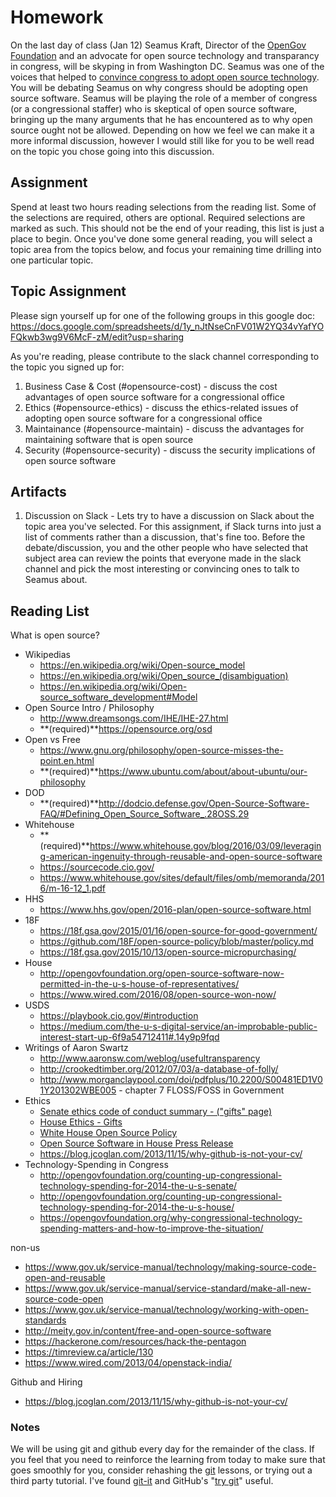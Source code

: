 # Homework

On the last day of class (Jan 12) Seamus Kraft, Director of the [OpenGov Foundation](https://www.opengovfoundation.org/) and an advocate for open source technology and transparancy in congress, will be skyping in from Washington DC. Seamus was one of the voices that helped to [convince congress to adopt open source technology](http://congressionaldata.org/open-source-software-now-permitted-in-the-u-s-house-of-representatives-2/). You will be debating Seamus on why congress should be adopting open source software. Seamus will be playing the role of a member of congress (or a congressional staffer) who is skeptical of open source software, bringing up the many arguments that he has encountered as to why open source ought not be allowed. Depending on how we feel we can make it a more informal discussion, however I would still like for you to be well read on the topic you chose going into this discussion.

## Assignment 

Spend at least two hours reading selections from the reading list. Some of the selections are required, others are optional. Required selections are marked as such. This should not be the end of your reading, this list is just a place to begin. Once you've done some general reading, you will select a topic area from the topics below, and focus your remaining time drilling into one particular topic.

## Topic Assignment

Please sign yourself up for one of the following groups in this google doc:
https://docs.google.com/spreadsheets/d/1y_nJtNseCnFV01W2YQ34vYafYOFQkwb3wg9V6McF-zM/edit?usp=sharing

As you're reading, please contribute to the slack channel corresponding to the topic you signed up for:

1. Business Case & Cost (#opensource-cost) - discuss the cost advantages of open source software for a congressional office
2. Ethics (#opensource-ethics) - discuss the ethics-related issues of adopting open source software for a congressional office
3. Maintainance (#opensource-maintain)  - discuss the advantages for maintaining software that is open source
4. Security (#opensource-security) - discuss the security implications of open source software

## Artifacts

1. Discussion on Slack - Lets try to have a discussion on Slack about the topic area you've selected. For this assignment, if Slack turns into just a list of comments rather than a discussion, that's fine too. Before the debate/discussion, you and the other people who have selected that subject area can review the points that everyone made in the slack channel and pick the most interesting or convincing ones to talk to Seamus about.

## Reading List
What is open source?

* Wikipedias
    * https://en.wikipedia.org/wiki/Open-source_model
    * https://en.wikipedia.org/wiki/Open_source_(disambiguation)
    * https://en.wikipedia.org/wiki/Open-source_software_development#Model
* Open Source Intro / Philosophy
    * http://www.dreamsongs.com/IHE/IHE-27.html
    * **(required)**https://opensource.org/osd
* Open vs Free
    * https://www.gnu.org/philosophy/open-source-misses-the-point.en.html
    * **(required)**https://www.ubuntu.com/about/about-ubuntu/our-philosophy
* DOD
    * **(required)**http://dodcio.defense.gov/Open-Source-Software-FAQ/#Defining_Open_Source_Software_.28OSS.29
* Whitehouse
    * **(required)**https://www.whitehouse.gov/blog/2016/03/09/leveraging-american-ingenuity-through-reusable-and-open-source-software
    * https://sourcecode.cio.gov/
    * https://www.whitehouse.gov/sites/default/files/omb/memoranda/2016/m-16-12_1.pdf
* HHS
    * https://www.hhs.gov/open/2016-plan/open-source-software.html
* 18F
    * https://18f.gsa.gov/2015/01/16/open-source-for-good-government/
    * https://github.com/18F/open-source-policy/blob/master/policy.md
    * https://18f.gsa.gov/2015/10/13/open-source-micropurchasing/
* House
    * http://opengovfoundation.org/open-source-software-now-permitted-in-the-u-s-house-of-representatives/
    * https://www.wired.com/2016/08/open-source-won-now/
* USDS
    * https://playbook.cio.gov/#introduction
    * https://medium.com/the-u-s-digital-service/an-improbable-public-interest-start-up-6f9a54712411#.14y9p9fqd
* Writings of Aaron Swartz
    * http://www.aaronsw.com/weblog/usefultransparency
    * http://crookedtimber.org/2012/07/03/a-database-of-folly/
    * http://www.morganclaypool.com/doi/pdfplus/10.2200/S00481ED1V01Y201302WBE005 - chapter 7
FLOSS/FOSS in Government
* Ethics
    *  [Senate ethics code of conduct summary - ("gifts" page)](http://www.ethics.senate.gov/public/index.cfm/files/serve?File_id=1aec2c45-aadf-46e3-bb36-c472bcbed20f)
    * [House Ethics - Gifts](https://ethics.house.gov/gifts/house-gift-rule)
    * [White House Open Source Policy](https://sourcecode.cio.gov/)
    * [Open Source Software in House Press Release](http://congressionaldata.org/open-source-software-now-permitted-in-the-u-s-house-of-representatives-2/)
    * https://blog.jcoglan.com/2013/11/15/why-github-is-not-your-cv/
* Technology-Spending in Congress
    * http://opengovfoundation.org/counting-up-congressional-technology-spending-for-2014-the-u-s-senate/
    * http://opengovfoundation.org/counting-up-congressional-technology-spending-for-2014-the-u-s-house/
    * https://opengovfoundation.org/why-congressional-technology-spending-matters-and-how-to-improve-the-situation/


non-us

* https://www.gov.uk/service-manual/technology/making-source-code-open-and-reusable
* https://www.gov.uk/service-manual/service-standard/make-all-new-source-code-open
* https://www.gov.uk/service-manual/technology/working-with-open-standards
* http://meity.gov.in/content/free-and-open-source-software
* https://hackerone.com/resources/hack-the-pentagon
* https://timreview.ca/article/130
* https://www.wired.com/2013/04/openstack-india/

Github and Hiring

* https://blog.jcoglan.com/2013/11/15/why-github-is-not-your-cv/

### Notes

We will be using git and github every day for the remainder of the class. If you feel that you need to reinforce the learning from today to make sure that goes smoothly for you, consider rehashing the [git](git) lessons, or trying out a third party tutorial. I've found [git-it](http://jlord.us/git-it/) and GitHub's "[try git](https://try.github.io/)" useful.

